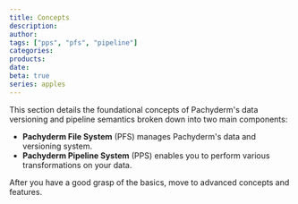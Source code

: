 ```yaml
---
title: Concepts
description:
author:
tags: ["pps", "pfs", "pipeline"]
categories:
products:
date:
beta: true 
series: apples
---
```


This section details the foundational concepts of Pachyderm's data versioning and pipeline semantics broken down into two main components:

- **Pachyderm File System** (PFS) manages Pachyderm's data and versioning system.
- **Pachyderm Pipeline System** (PPS) enables you to perform various transformations on your data. 

After you have a good grasp of the basics, move to advanced concepts and features.